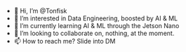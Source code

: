 - 👋 Hi, I’m @Tonfisk
- 👀 I’m interested in Data Engineering, boosted by AI & ML
- 🌱 I’m currently learning AI & ML through the Jetson Nano
- 💞️ I’m looking to collaborate on, nothing, at the moment. 
- 📫 How to reach me? Slide into DM

<!---
Tonfisk/Tonfisk is a ✨ special ✨ repository because its `README.md` (this file) appears on your GitHub profile.
You can click the Preview link to take a look at your changes.
--->
